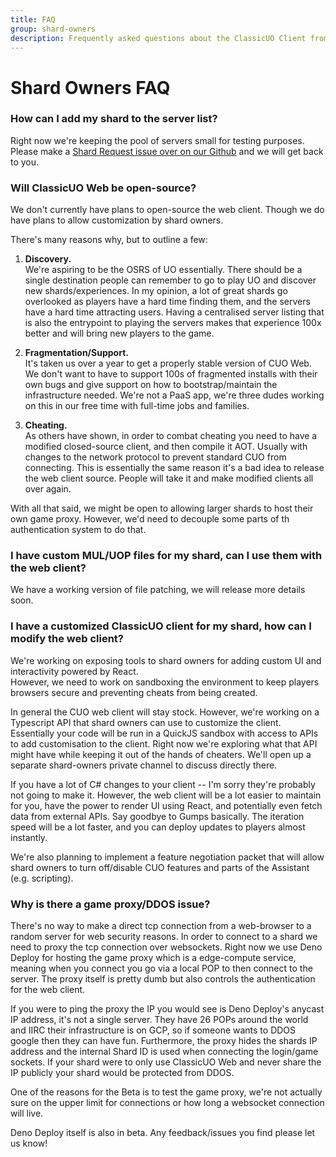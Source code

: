 ```yaml
---
title: FAQ
group: shard-owners
description: Frequently asked questions about the ClassicUO Client from shard owners
---
```

# Shard Owners FAQ

### How can I add my shard to the server list?
Right now we're keeping the pool of servers small for testing purposes. 
Please make a [Shard Request issue over on our Github](https://github.com/ClassicUO/classicuo-web/issues/new/choose) and we will get back to you.

### Will ClassicUO Web be open-source?
We don't currently have plans to open-source the web client. Though we do have plans to allow customization by shard owners.

There's many reasons why, but to outline a few:

1. **Discovery.**  
We're aspiring to be the OSRS of UO essentially. There should be a single destination people can remember to go to play UO and discover new shards/experiences. 
In my opinion, a lot of great shards go overlooked as players have a hard time finding them, and the servers have a hard time attracting users. 
Having a centralised server listing that is also the entrypoint to playing the servers makes that experience 100x better and will bring new players to the game.

2. **Fragmentation/Support.**  
It's taken us over a year to get a properly stable version of CUO Web.
We don't want to have to support 100s of fragmented installs with their own bugs and give support on how to bootstrap/maintain the infrastructure needed.
We're not a PaaS app, we're three dudes working on this in our free time with full-time jobs and families.

3. **Cheating.**  
As others have shown, in order to combat cheating you need to have a modified closed-source client, and then compile it AOT. 
Usually with changes to the network protocol to prevent standard CUO from connecting. 
This is essentially the same reason it's a bad idea to release the web client source. 
People will take it and make modified clients all over again.

With all that said, we might be open to allowing larger shards to host their own game proxy. However, we'd need to decouple some parts of th authentication system to do that.

### I have custom MUL/UOP files for my shard, can I use them with the web client?
We have a working version of file patching, we will release more details soon.

### I have a customized ClassicUO client for my shard, how can I modify the web client?
We're working on exposing tools to shard owners for adding custom UI and interactivity powered by React.   
However, we need to work on sandboxing the environment to keep players browsers secure and preventing cheats from being created.  

In general the CUO web client will stay stock. However, we're working on a Typescript API that shard owners can use to customize the client. 
Essentially your code will be run in a QuickJS sandbox with access to APIs to add customisation to the client.
Right now we're exploring what that API might have while keeping it out of the hands of cheaters. 
We'll open up a separate shard-owners private channel to discuss directly there.

If you have a lot of C# changes to your client -- I'm sorry they're probably not going to make it. 
However, the web client will be a lot easier to maintain for you, have the power to render UI using React, and potentially even fetch data from external APIs. 
Say goodbye to Gumps basically. The iteration speed will be a lot faster, and you can deploy updates to players almost instantly.

We're also planning to implement a feature negotiation packet that will allow shard owners to turn off/disable CUO features and parts of the Assistant (e.g. scripting).

### Why is there a game proxy/DDOS issue?

There's no way to make a direct tcp connection from a web-browser to a random server for web security reasons. 
In order to connect to a shard we need to proxy the tcp connection over websockets. 
Right now we use Deno Deploy for hosting the game proxy which is a edge-compute service, 
meaning when you connect you go via a local POP to then connect to the server. 
The proxy itself is pretty dumb but also controls the authentication for the web client.

If you were to ping the proxy the IP you would see is Deno Deploy's anycast IP address, it's not a single server. 
They have 26 POPs around the world and IIRC their infrastructure is on GCP, so if someone wants to DDOS google then they can have fun. 
Furthermore, the proxy hides the shards IP address and the internal Shard ID is used when connecting the login/game sockets. 
If your shard were to only use ClassicUO Web and never share the IP publicly your shard would be protected from DDOS.

One of the reasons for the Beta is to test the game proxy, 
we're not actually sure on the upper limit for connections or how long a websocket connection will live. 

Deno Deploy itself is also in beta. Any feedback/issues you find please let us know!
